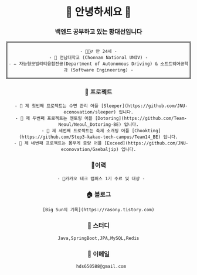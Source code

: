 <h1 align="center">👋 안녕하세요 👋</h1>
<h3 align="center">백엔드 공부하고 있는 황대선입니다</h3>

<div align="center" style="border-style:double">
    
    - 🙆🏻‍♂️ 만 24세 -
    - 🏫 전남대학교 (Chonnam National UNIV) -
    - ✏ 자능형모빌리티융합전공(Department of Autonomous Driving) & 소프트웨어공학과 (Software Engineering) -
  
  </div>

<h3 align="center">📱 프로젝트</h3>

  <div align="center">

      - 🔭 제 첫번째 프로젝트는 수면 관리 어플 [Sleeper](https://github.com/JNU-econovation/sleeper) 입니다.
      - 🔭 제 두번째 프로젝트는 멘토링 어플 [Dotoring](https://github.com/Team-Neoul/Neoul_Dotoring-BE) 입니다.
      - 🔭 제 세번째 프로젝트는 축제 소개팅 어플 [Chookting](https://github.com/Step3-kakao-tech-campus/Team14_BE) 입니다.
      - 🔭 제 네번째 프로젝트는 몸무게 증량 어플 [Exceed](https://github.com/JNU-econovation/Gaebaljip) 입니다.

 </div>


<h3 align="center">🚩이력</h3>
  
  <div align="center">

      - 🥇카카오 테크 캠퍼스 1기 수료 및 대상 -
    
  </div>

<h3 align="center">🏠 블로그</h3>

  <div align="center">

    [Big Sun의 기록](https://rasony.tistory.com)


 </div>

<h3 align="center">📖 스터디</h3>

 <div align="center">

    Java,SpringBoot,JPA,MySQL,Redis

 </div>

<h3 align="center">📧 이메일</h3>

 <div align="center">

      hds650588@gmail.com

 </div>
